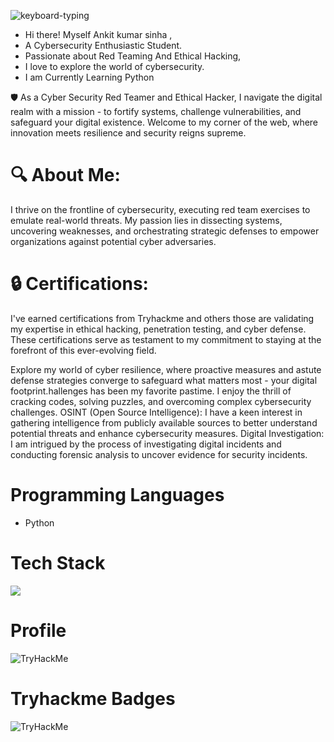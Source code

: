 
![keyboard-typing](https://github.com/Astersec/Astersec/assets/153685797/370af554-bcfd-4c1d-8b82-fda1ed1640d1)




-  Hi there! Myself  Ankit kumar sinha ,
-  A Cybersecurity Enthusiastic Student.
-  Passionate about Red Teaming And Ethical Hacking,
-  I love to  explore the world of cybersecurity.
-  I am Currently Learning Python 

🛡️ As a Cyber Security Red Teamer and Ethical Hacker, I navigate the digital realm with a mission - to fortify systems, challenge vulnerabilities, and safeguard your digital existence. Welcome to my corner of the web, where innovation meets resilience and security reigns supreme.

# 🔍 About Me:
I thrive on the frontline of cybersecurity, executing red team exercises to emulate real-world threats. My passion lies in dissecting systems, uncovering weaknesses, and orchestrating strategic defenses to empower organizations against potential cyber adversaries.

# 🔒 Certifications:
I've earned certifications from Tryhackme and others those are validating my expertise in ethical hacking, penetration testing, and cyber defense. These certifications serve as testament to my commitment to staying at the forefront of this ever-evolving field.

Explore my world of cyber resilience, where proactive measures and astute defense strategies converge to safeguard what matters most - your digital footprint.hallenges has been my favorite pastime. I enjoy the thrill of cracking codes, solving puzzles, and overcoming complex cybersecurity challenges.
OSINT (Open Source Intelligence): I have a keen interest in gathering intelligence from publicly available sources to better understand potential threats and enhance cybersecurity measures.
Digital Investigation: I am intrigued by the process of investigating digital incidents and conducting forensic analysis to uncover evidence for security incidents.

# Programming Languages
* Python

# Tech Stack 
<img src="https://camo.githubusercontent.com/a1b2dac5667822ee0d98ae6d799da61987fd1658dfeb4d2ca6e3c99b1535ebd8/68747470733a2f2f696d672e736869656c64732e696f2f62616467652f707974686f6e2d3336373041303f7374796c653d666f722d7468652d6261646765266c6f676f3d707974686f6e266c6f676f436f6c6f723d666664643534">

# Profile
<img src="https://tryhackme-badges.s3.amazonaws.com/4steroid.png" alt="TryHackMe">

# Tryhackme Badges 
<img src="https://tryhackme.com/4steroid/badges/adventofcyber5" alt="TryHackMe">

